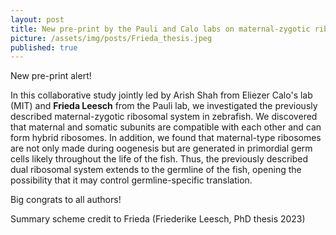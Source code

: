 ```yaml
---
layout: post
title: New pre-print by the Pauli and Calo labs on maternal-zygotic ribosomes
picture: /assets/img/posts/Frieda_thesis.jpeg
published: true
---
```

New pre-print alert! 

In this collaborative study jointly led by Arish Shah from Eliezer Calo's lab (MIT) and **Frieda Leesch** from the Pauli lab, we investigated the previously described maternal-zygotic ribosomal system in zebrafish. 
We discovered that maternal and somatic subunits are compatible with each other and can form hybrid ribosomes. In addition, we found that maternal-type ribosomes are not only made during oogenesis but are generated in primordial germ cells likely throughout the life of the fish. Thus, the previously described dual ribosomal system extends to the germline of the fish, opening the possibility that it may control germline-specific translation. 

Big congrats to all authors!

Summary scheme credit to Frieda (Friederike Leesch, PhD thesis 2023)
